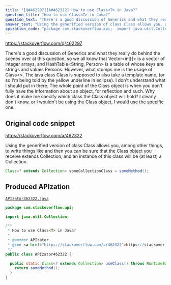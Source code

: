 ```yaml
---
title: "[Q#462297][A#462322] How to use Class<T> in Java?"
question_title: "How to use Class<T> in Java?"
question_text: "There's a good discussion of Generics and what they really do behind the scenes over at this question, so we all know that Vector<int[]> is a vector of integer arrays, and HashTable<String, Person> is a table of whose keys are strings and values Persons.  However, what stumps me is the usage of Class<>. The java class Class is supposed to also take a template name, (or so I'm being told by the yellow underline in eclipse).  I don't understand what I should put in there.  The whole point of the Class object is when you don't fully have the information about an object, for reflection and such.  Why does it make me specify which class the Class object will hold?  I clearly don't know, or I wouldn't be using the Class object, I would use the specific one."
answer_text: "Using the generified version of class Class allows you, among other things, to write things like and then you can be sure that the Class object you receive extends Collection, and an instance of this class will be (at least) a Collection."
apization_code: "package com.stackoverflow.api;  import java.util.Collection;  /**  * How to use Class<T> in Java?  *  * @author APIzator  * @see <a href=\"https://stackoverflow.com/a/462322\">https://stackoverflow.com/a/462322</a>  */ public class APIzator462322 {    public static Class<? extends Collection> useClass() throws RuntimeException {     return someMethod();   } }"
---
```


https://stackoverflow.com/q/462297

There&#x27;s a good discussion of Generics and what they really do behind the scenes over at this question, so we all know that Vector&lt;int[]&gt; is a vector of integer arrays, and HashTable&lt;String, Person&gt; is a table of whose keys are strings and values Persons. 
However, what stumps me is the usage of Class&lt;&gt;.
The java class Class is supposed to also take a template name, (or so I&#x27;m being told by the yellow underline in eclipse).  I don&#x27;t understand what I should put in there.  The whole point of the Class object is when you don&#x27;t fully have the information about an object, for reflection and such.  Why does it make me specify which class the Class object will hold?  I clearly don&#x27;t know, or I wouldn&#x27;t be using the Class object, I would use the specific one.



## Original code snippet

https://stackoverflow.com/a/462322

Using the generified version of class Class allows you, among other things, to write things like
and then you can be sure that the Class object you receive extends Collection, and an instance of this class will be (at least) a Collection.

```java
Class<? extends Collection> someCollectionClass = someMethod();
```

## Produced APIzation

[`APIzator462322.java`](https://github.com/pasqualesalza/apization-temp-data/raw/master/apizations/java/APIzator462322.java)

```java
package com.stackoverflow.api;

import java.util.Collection;

/**
 * How to use Class<T> in Java?
 *
 * @author APIzator
 * @see <a href="https://stackoverflow.com/a/462322">https://stackoverflow.com/a/462322</a>
 */
public class APIzator462322 {

  public static Class<? extends Collection> useClass() throws RuntimeException {
    return someMethod();
  }
}

```